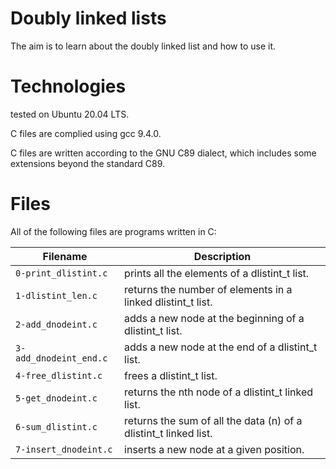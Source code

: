 # Doubly linked lists

The aim is to learn about the doubly linked list and how to use it.

# Technologies

tested on Ubuntu 20.04 LTS.

C files are complied using gcc 9.4.0.

C files are written according to the GNU C89 dialect, which includes some extensions beyond the standard C89.

# Files

All of the following files are programs written in C:

| Filename                  | Description
| ------------------------- | ------------------------------------------------------------------------------------ 
| `0-print_dlistint.c` 	    | prints all the elements of a dlistint_t list.
| `1-dlistint_len.c`        | returns the number of elements in a linked dlistint_t list.
| `2-add_dnodeint.c`        | adds a new node at the beginning of a dlistint_t list.
| `3-add_dnodeint_end.c`    | adds a new node at the end of a dlistint_t list.
| `4-free_dlistint.c`       | frees a dlistint_t list.
| `5-get_dnodeint.c`        | returns the nth node of a dlistint_t linked list.
| `6-sum_dlistint.c`        | returns the sum of all the data (n) of a dlistint_t linked list.
| `7-insert_dnodeint.c`     | inserts a new node at a given position.
